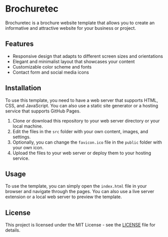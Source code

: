 # Brochuretec

Brochuretec is a brochure website template that allows you to create an informative and attractive website for your business or project.

## Features

- Responsive design that adapts to different screen sizes and orientations
- Elegant and minimalist layout that showcases your content
- Customizable color scheme and fonts
- Contact form and social media icons

## Installation

To use this template, you need to have a web server that supports HTML, CSS, and JavaScript. You can also use a static site generator or a hosting service that supports GitHub Pages.

1. Clone or download this repository to your web server directory or your local machine.
2. Edit the files in the `src` folder with your own content, images, and settings.
3. Optionally, you can change the `favicon.ico` file in the `public` folder with your own icon.
4. Upload the files to your web server or deploy them to your hosting service.

## Usage

To use the template, you can simply open the `index.html` file in your browser and navigate through the pages. You can also use a live server extension or a local web server to preview the template.

## License

This project is licensed under the MIT License - see the [LICENSE](^6^) file for details.
